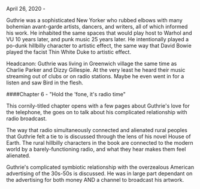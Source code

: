 April 26, 2020 -


Guthrie was a sophisticated New Yorker who rubbed elbows with many bohemian avant-garde artists, dancers, and writers, all of which informed his work. He inhabited the same spaces that would play host to Warhol and VU 10 years later, and punk music 25 years later. He intentionally played a po-dunk hillbilly character to artistic effect, the same way that David Bowie played the facist Thin White Duke to artistic effect.

Headcanon: Guthrie was living in Greenwich village the same time as Charlie Parker and Dizzy Gillespie. At the very least he heard their music streaming out of clubs or on radio stations. Maybe he even went in for a listen and saw Bird in the flesh.


####Chapter 6 - "Hold the 'fone, it's radio time"

This cornily-titled chapter opens with a few pages about Guthrie's love for the telephone, the goes on to talk about his complicated relationship with radio broadcast.

The way that radio simultaneously connected and alienated rural peoples that Guthrie felt a tie to is discussed through the lens of his novel House of Earth. The rural hillbilly characters in the book are connected to the modern world by a barely-functioning radio, and what they hear makes them feel alienated.

Guthrie's complicated symbiotic relationship with the overzealous American advertising of the 30s-50s is discussed. He was in large part dependant on the advertising for both money AND a channel to broadcast his artwork.
